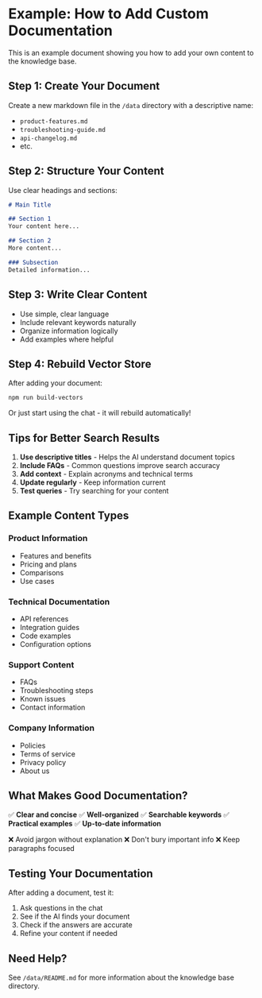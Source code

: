 # Example: How to Add Custom Documentation

This is an example document showing you how to add your own content to the knowledge base.

## Step 1: Create Your Document

Create a new markdown file in the `/data` directory with a descriptive name:
- `product-features.md`
- `troubleshooting-guide.md`
- `api-changelog.md`
- etc.

## Step 2: Structure Your Content

Use clear headings and sections:

```markdown
# Main Title

## Section 1
Your content here...

## Section 2
More content...

### Subsection
Detailed information...
```

## Step 3: Write Clear Content

- Use simple, clear language
- Include relevant keywords naturally
- Organize information logically
- Add examples where helpful

## Step 4: Rebuild Vector Store

After adding your document:
```bash
npm run build-vectors
```

Or just start using the chat - it will rebuild automatically!

## Tips for Better Search Results

1. **Use descriptive titles** - Helps the AI understand document topics
2. **Include FAQs** - Common questions improve search accuracy
3. **Add context** - Explain acronyms and technical terms
4. **Update regularly** - Keep information current
5. **Test queries** - Try searching for your content

## Example Content Types

### Product Information
- Features and benefits
- Pricing and plans
- Comparisons
- Use cases

### Technical Documentation
- API references
- Integration guides
- Code examples
- Configuration options

### Support Content
- FAQs
- Troubleshooting steps
- Known issues
- Contact information

### Company Information
- Policies
- Terms of service
- Privacy policy
- About us

## What Makes Good Documentation?

✅ **Clear and concise**
✅ **Well-organized**
✅ **Searchable keywords**
✅ **Practical examples**
✅ **Up-to-date information**

❌ Avoid jargon without explanation
❌ Don't bury important info
❌ Keep paragraphs focused

## Testing Your Documentation

After adding a document, test it:
1. Ask questions in the chat
2. See if the AI finds your document
3. Check if the answers are accurate
4. Refine your content if needed

## Need Help?

See `/data/README.md` for more information about the knowledge base directory.
